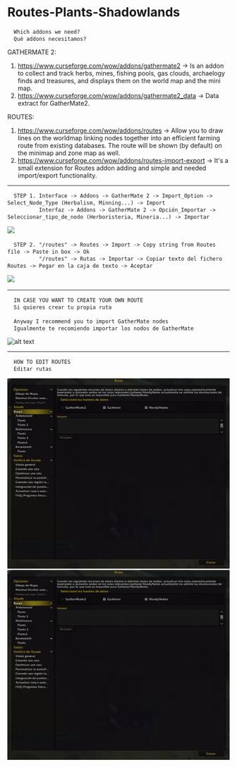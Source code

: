 # Routes-Plants-Shadowlands

      Which addons we need?
      Qué addons necesitamos?

GATHERMATE 2:
1. https://www.curseforge.com/wow/addons/gathermate2 -> Is an addon to collect and track herbs, mines, fishing pools, gas clouds, archaelogy finds and treasures, and displays them on the world map and the mini map.
2. https://www.curseforge.com/wow/addons/gathermate2_data -> Data extract for GatherMate2.

ROUTES: 
1. https://www.curseforge.com/wow/addons/routes -> Allow you to draw lines on the worldmap linking nodes together into an efficient farming route from existing databases. The route will be shown (by default) on the minimap and zone map as well.
2. https://www.curseforge.com/wow/addons/routes-import-export -> It's a small extension for Routes addon adding and simple and needed import/export functionality.

********************************************************************************************************************************************************************************

      STEP 1. Interface -> Addons -> GatherMate 2 -> Import_Option -> Select_Node_Type (Herbalism, Minning...) -> Import
              Interfaz -> Addons -> GatherMate 2 -> Opción_Importar -> Seleccionar_tipo_de_nodo (Herboristeria, Mineria...) -> Importar

![](Importar_GatherMate.gif)

      STEP 2. "/routes" -> Routes -> Import -> Copy string from Routes file -> Paste in box -> Ok
              "/routes" -> Rutas -> Importar -> Copiar texto del fichero Routes -> Pegar en la caja de texto -> Aceptar
      
![](Importar_Rutas.gif)

********************************************************************************************************************************************************************************

      IN CASE YOU WANT TO CREATE YOUR OWN ROUTE
      Si quieres crear tu propia ruta
      
      Anyway I recommend you to import GatherMate nodes
      Igualmente te recomiendo importar los nodos de GatherMate

![alt text](https://i.gyazo.com/49e86f4863ff6a97b4d98fe611a19a22.png)

********************************************************************************************************************************************************************************

      HOW TO EDIT ROUTES
      Editar rutas
      
![](creaate.gif)![](creaate.gif)
